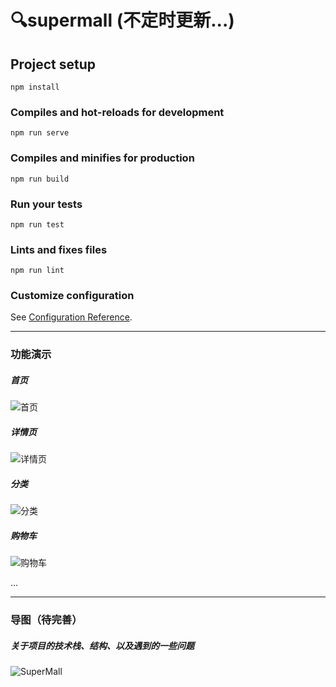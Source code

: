 
# 🔍supermall (不定时更新...)

## Project setup
```
npm install
```

### Compiles and hot-reloads for development
```
npm run serve
```

### Compiles and minifies for production
```
npm run build
```

### Run your tests
```
npm run test
```

### Lints and fixes files
```
npm run lint
```

### Customize configuration
See [Configuration Reference](https://cli.vuejs.org/config/).


---

### 功能演示
##### 首页
![首页](https://user-images.githubusercontent.com/73466204/119267418-11974100-bc21-11eb-8ff8-35a57e4f84f9.gif)


##### 详情页
![详情页](https://user-images.githubusercontent.com/73466204/119267424-18be4f00-bc21-11eb-90e1-915accd3f7af.gif)

##### 分类
![分类](https://user-images.githubusercontent.com/73466204/119267427-1e1b9980-bc21-11eb-8e90-93f1c7274080.gif)

##### 购物车
![购物车](https://user-images.githubusercontent.com/73466204/119267433-28d62e80-bc21-11eb-8f2a-4ddf45854fae.gif)

...

---
### 导图（待完善）
##### 关于项目的技术栈、结构、以及遇到的一些问题
![SuperMall   ](https://user-images.githubusercontent.com/73466204/119267664-2fb17100-bc22-11eb-8747-d10619f107bf.png)



